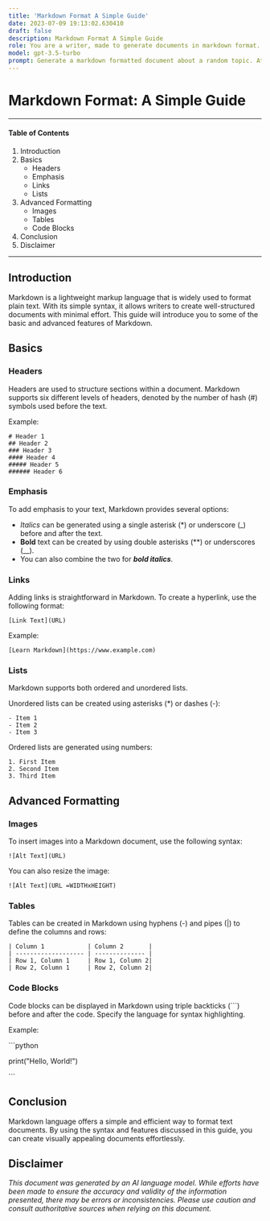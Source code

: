 ```yaml
---
title: 'Markdown Format A Simple Guide'
date: 2023-07-09 19:13:02.630410
draft: false
description: Markdown Format A Simple Guide
role: You are a writer, made to generate documents in markdown format. It is very important that all of the documents you generate are in valid markdown format.
model: gpt-3.5-turbo
prompt: Generate a markdown formatted document about a random topic. At the bottom, include a disclaimer explaining that the document was generated by you. The first line of the document should be the title. Make sure that the entire document is in proper markdown format, using a mix of various tags to make the document visually appealing.
---
```


# Markdown Format: A Simple Guide

---

#### Table of Contents

1. Introduction
2. Basics
    - Headers
    - Emphasis
    - Links
    - Lists
3. Advanced Formatting
    - Images
    - Tables
    - Code Blocks
4. Conclusion
5. Disclaimer

---

## Introduction

Markdown is a lightweight markup language that is widely used to format plain text. With its simple syntax, it allows writers to create well-structured documents with minimal effort. This guide will introduce you to some of the basic and advanced features of Markdown.

## Basics

### Headers

Headers are used to structure sections within a document. Markdown supports six different levels of headers, denoted by the number of hash (#) symbols used before the text.

Example:

```
# Header 1
## Header 2
### Header 3
#### Header 4
##### Header 5
###### Header 6
```

### Emphasis

To add emphasis to your text, Markdown provides several options:

- *Italics* can be generated using a single asterisk (*) or underscore (_) before and after the text.
- **Bold** text can be created by using double asterisks (**) or underscores (__).
- You can also combine the two for ***bold italics***.

### Links

Adding links is straightforward in Markdown. To create a hyperlink, use the following format:

```
[Link Text](URL)
```

Example:

```
[Learn Markdown](https://www.example.com)
```

### Lists

Markdown supports both ordered and unordered lists.

Unordered lists can be created using asterisks (*) or dashes (-):

```
- Item 1
- Item 2
- Item 3
```

Ordered lists are generated using numbers:

```
1. First Item
2. Second Item
3. Third Item
```

## Advanced Formatting

### Images

To insert images into a Markdown document, use the following syntax:

```
![Alt Text](URL)
```

You can also resize the image:

```
![Alt Text](URL =WIDTHxHEIGHT)
```

### Tables

Tables can be created in Markdown using hyphens (-) and pipes (|) to define the columns and rows:

```
| Column 1            | Column 2       |
| ------------------- | -------------- |
| Row 1, Column 1     | Row 1, Column 2|
| Row 2, Column 1     | Row 2, Column 2|
```

### Code Blocks

Code blocks can be displayed in Markdown using triple backticks (```) before and after the code. Specify the language for syntax highlighting.

Example:

\```python

print("Hello, World!")

\```

## Conclusion

Markdown language offers a simple and efficient way to format text documents. By using the syntax and features discussed in this guide, you can create visually appealing documents effortlessly.

## Disclaimer

*This document was generated by an AI language model. While efforts have been made to ensure the accuracy and validity of the information presented, there may be errors or inconsistencies. Please use caution and consult authoritative sources when relying on this document.*